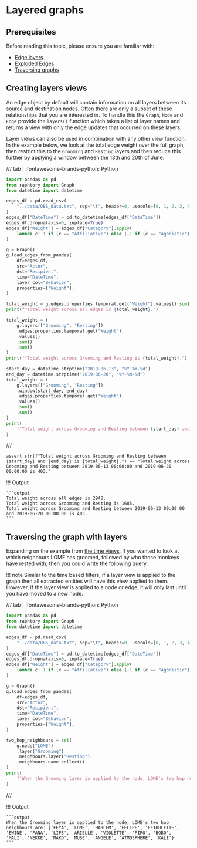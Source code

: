 # Layered graphs

## Prerequisites

Before reading this topic, please ensure you are familiar with:

- [Edge layers](../ingestion/2_direct-updates.md#edge-layers)
- [Exploded Edges](../querying/4_edge-metrics.md#exploded-edges)
- [Traversing graphs](2_time.md#propagation-of-time-filters)

## Creating layers views

An edge object by default will contain information on all layers between its source and destination nodes. Often there are only a subset of these relationships that you are interested in. To handle this the `Graph`, `Node` and `Edge` provide the `layers()` function which takes a list of layer names and returns a view with only the edge updates that occurred on these layers.

Layer views can also be used in combination with any other view function. In the example below, we look at the total edge weight over the full graph, then restrict this to the `Grooming` and `Resting` layers and then reduce this further by applying a window between the 13th and 20th of June.

/// tab | :fontawesome-brands-python: Python
```python
import pandas as pd
from raphtory import Graph
from datetime import datetime

edges_df = pd.read_csv(
    "../data/OBS_data.txt", sep="\t", header=0, usecols=[0, 1, 2, 3, 4], parse_dates=[0]
)
edges_df["DateTime"] = pd.to_datetime(edges_df["DateTime"])
edges_df.dropna(axis=0, inplace=True)
edges_df["Weight"] = edges_df["Category"].apply(
    lambda c: 1 if (c == "Affiliative") else (-1 if (c == "Agonistic") else 0)
)

g = Graph()
g.load_edges_from_pandas(
    df=edges_df,
    src="Actor",
    dst="Recipient",
    time="DateTime",
    layer_col="Behavior",
    properties=["Weight"],
)

total_weight = g.edges.properties.temporal.get("Weight").values().sum().sum()
print(f"Total weight across all edges is {total_weight}.")

total_weight = (
    g.layers(["Grooming", "Resting"])
    .edges.properties.temporal.get("Weight")
    .values()
    .sum()
    .sum()
)
print(f"Total weight across Grooming and Resting is {total_weight}.")

start_day = datetime.strptime("2019-06-13", "%Y-%m-%d")
end_day = datetime.strptime("2019-06-20", "%Y-%m-%d")
total_weight = (
    g.layers(["Grooming", "Resting"])
    .window(start_day, end_day)
    .edges.properties.temporal.get("Weight")
    .values()
    .sum()
    .sum()
)
print(
    f"Total weight across Grooming and Resting between {start_day} and {end_day} is {total_weight}."
)
```
///

```{.python continuation hide}
assert str(f"Total weight across Grooming and Resting between {start_day} and {end_day} is {total_weight}.") == "Total weight across Grooming and Resting between 2019-06-13 00:00:00 and 2019-06-20 00:00:00 is 403."
```

!!! Output

    ```output
    Total weight across all edges is 2948.
    Total weight across Grooming and Resting is 1685.
    Total weight across Grooming and Resting between 2019-06-13 00:00:00 and 2019-06-20 00:00:00 is 403.
    ```

## Traversing the graph with layers

Expanding on the example from [the time views](2_time.md#propagation-of-time-filters), if you wanted to look at which neighbours LOME has groomed, followed by who those monkeys have rested with, then you could write the following query.

!!! note
    Similar to the time based filters, if a layer view is applied to the graph then all extracted entities will have this view applied to them. However, if the layer view is applied to a node or edge, it will only last until you have moved to a new node.

/// tab | :fontawesome-brands-python: Python
```python
import pandas as pd
from raphtory import Graph
from datetime import datetime

edges_df = pd.read_csv(
    "../data/OBS_data.txt", sep="\t", header=0, usecols=[0, 1, 2, 3, 4], parse_dates=[0]
)
edges_df["DateTime"] = pd.to_datetime(edges_df["DateTime"])
edges_df.dropna(axis=0, inplace=True)
edges_df["Weight"] = edges_df["Category"].apply(
    lambda c: 1 if (c == "Affiliative") else (-1 if (c == "Agonistic") else 0)
)

g = Graph()
g.load_edges_from_pandas(
    df=edges_df,
    src="Actor",
    dst="Recipient",
    time="DateTime",
    layer_col="Behavior",
    properties=["Weight"],
)

two_hop_neighbours = set(
    g.node("LOME")
    .layer("Grooming")
    .neighbours.layer("Resting")
    .neighbours.name.collect()
)
print(
    f"When the Grooming layer is applied to the node, LOME's two hop neighbours are: {two_hop_neighbours}"
)
```
///

!!! Output

    ```output
    When the Grooming layer is applied to the node, LOME's two hop neighbours are: {'FEYA', 'LOME', 'HARLEM', 'FELIPE', 'PETOULETTE', 'EWINE', 'FANA', 'LIPS', 'ARIELLE', 'VIOLETTE', 'PIPO', 'BOBO', 'MALI', 'NEKKE', 'MAKO', 'MUSE', 'ANGELE', 'ATMOSPHERE', 'KALI'}
    ```
